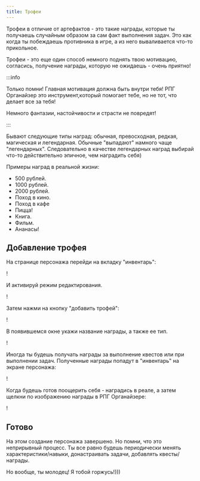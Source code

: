 ```yaml
---
title: Трофеи
---
```


Трофеи в отличие от артефактов - это такие награды, которые ты получаешь случайным образом за сам факт выполнения задач. Это как когда ты побеждаешь противника в игре, а из него вываливается что-то прикольное.

Трофеи - это еще один способ немного поднять твою мотивацию, согласись, получение награды, которую не ожидаешь - очень приятно!

:::info &nbsp;

Только помни! Главная мотивация должна быть внутри тебя! РПГ Органайзер это инструмент,который помогает тебе, но не тот, что делает все за тебя!

Немного фантазии, настойчивости и страсти не повредят!

:::

Бывают следующие типы наград: обычная, превосходная, редкая, магическая и легендарная. Обычные "выпадают" намного чаще "легендарных". Следовательно в качестве легендарных наград выбирай что-то действительно эпичное, чем наградить себя)

Примеры наград в реальной жизни:
-   500 рублей.
-   1000 рублей.
-   2000 рублей.
-   Поход в кино.
-   Поход в кафе
-   Пицца!
-   Книга.
-   Фильм.
-   Ананасы!

## Добавление трофея

На странице персонажа перейди на вкладку "инвентарь":

!

И активируй режим редактирования.

!

Затем нажми на кнопку "добавить трофей":

!

В появившемся окне укажи название награды, а также ее тип.

!

Иногда ты будешь получать награды за выполнение квестов или при выполнении задач. Полученные награды попадут в "инвентарь" на экране персонажа:

!

Когда будешь готов поощерить себя - наградись в реале, а затем щелкни по изображению награды в РПГ Органайзере:

!

## Готово

На этом создание персонажа завершено. Но помни, что это неприрывный процесс. Ты все равно будешь периодически менять характеристики/навыки, донастраивать задачи, добавлять квесты/награды.

Но вообще, ты молодец! Я тобой горжусь!)))